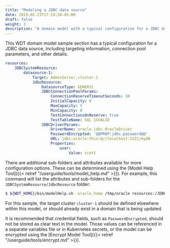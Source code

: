 ```yaml
---
title: "Modeling a JDBC data source"
date: 2019-02-23T17:19:24-05:00
draft: false
weight: 3
description: "A domain model with a typical configuration for a JDBC data source."
---
```


This WDT domain model sample section has a typical configuration for a JDBC data source, including targeting information, connection pool parameters, and other details.

```yaml
resources:
    JDBCSystemResource:
        datasource-1:
            Target: AdminServer,cluster-1
            JdbcResource:
                DatasourceType: GENERIC
                JDBCConnectionPoolParams:
                    ConnectionReserveTimeoutSeconds: 10
                    InitialCapacity: 0
                    MaxCapacity: 5
                    MinCapacity: 0
                    TestConnectionsOnReserve: true
                    TestTableName: SQL ISVALID
                JDBCDriverParams:
                    DriverName: oracle.jdbc.OracleDriver
                    PasswordEncrypted: '@@PROP:jdbc.password@@'
                    URL: jdbc:oracle:thin:@//localhost:1521/myDB
                    Properties:
                        user:
                            Value: scott
```
There are additional sub-folders and attributes available for more configuration options. These can be determined using the [Model Help Tool]({{< relref "/userguide/tools/model_help.md" >}}). For example, this command will list the attributes and sub-folders for the `JDBCSystemResource/JdbcResource` folder:
```bash
$ ${WDT_HOME}/bin/modelHelp.sh -oracle_home /tmp/oracle resources:/JDBCSystemResource/JdbcResource
```

For this sample, the target cluster `cluster-1` should be defined elsewhere within this model, or should already exist in a domain that is being updated.

It is recommended that credential fields, such as `PasswordEncrypted`, should not be stored as clear text in the model. Those values can be referenced in a separate variables file or in Kubernetes secrets, or the model can be encrypted using the [Encrypt Model Tool]({{< relref "/userguide/tools/encrypt.md" >}}).
